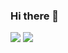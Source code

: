 ### Hi there 👋
![](https://github-readme-stats.vercel.app/api?show_icons=true&count_private=true&username=lenacoll)
![](https://github-readme-stats.vercel.app/api/top-langs/?layout=compact&username=lenacoll)

<!--
**lenacoll/lenacoll** is a ✨ _special_ ✨ repository because its `README.md` (this file) appears on your GitHub profile.

Here are some ideas to get you started:

- 🔭 I’m currently working on ...
- 🌱 I’m currently learning ...
- 👯 I’m looking to collaborate on ...
- 🤔 I’m looking for help with ...
- 💬 Ask me about ...
- 📫 How to reach me: ...
- 😄 Pronouns: ...
- ⚡ Fun fact: ...
-->
